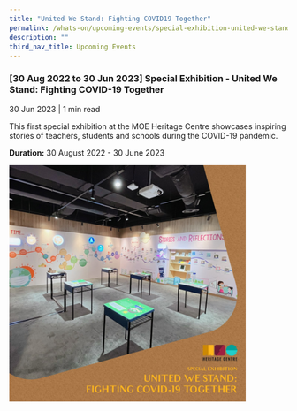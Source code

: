 ```yaml
---
title: "United We Stand: Fighting COVID19 Together"
permalink: /whats-on/upcoming-events/special-exhibition-united-we-stand/
description: ""
third_nav_title: Upcoming Events
---
```

### **[30 Aug 2022 to 30 Jun 2023] Special Exhibition - United We Stand: Fighting COVID-19 Together**
30 Jun 2023 | 1 min read

This first special exhibition at the MOE Heritage Centre showcases inspiring stories of teachers, students and schools during the COVID-19 pandemic.

**Duration:** 30 August 2022 - 30 June 2023

<p><a href="https://staging.d1yxymztqoj7qn.amplifyapp.com/images/unitedwestand.jpg">  
<img style="width:85%" src="/images/unitedwestand.jpg">  
</a></p>